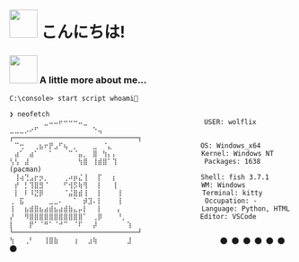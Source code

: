 <h1> <img src="https://cdn.jsdelivr.net/gh/JeffreyBool/githubmemory-cdn@26.0/images/mona-loading-default.gif" height="50"/> こんにちは!</h1>

<!-- <a href="https://discord.com/users/397414803473170432" > -->
### <img src="https://raw.githubusercontent.com/innng/innng/master/assets/kyubey.gif" height="50" /> A little more about me...  

```console
C:\console> start script whoami🤍
```

```console
❯ neofetch
⠀⠀⠀⠀⠀⠀⠀⣀⠤⠤⠖⠒⠒⠒⠤⣀                             USER: wolflix
⣀⣀⣀⡠⠔⠋⠀⠀⠀⠀⠀⠀⠀⠀⠀⠀⠀⠑⢤                      ┌───────────────────────────────┐
⠀⠉⢒⠀⠀⢀⣦⠖⡟⣠⠋⢦⠀⡀⠀⠀⠀⣀⠀⠈⣄                      OS: Windows_x64
⠀⣴⠁⠀⣴⠁⠀⠀⠁⠀⠀⠀⠉⠈⣤⡀⠀⣿⠀⢳⡄⡄                     Kernel: Windows NT
⢣⢣⠀⣼⠀⠀⠀⠀⠀⠀⠀⠀⠀⠀⢳⣿⠀⢸⣾⣿⠁⢹            ⠀⠀⠀⠀⠀⠀⠀⠀Packages: 1638 (pacman)
⠀⢸⢴⢙⣠⡖⡲⡀⠀⠀⠀⢀⠴⡶⣌⢸⠀⠀⡏⠀⠀⡆                ⠀⠀⠀⠀Shell: fish 3.7.1
⠀⡞⠀⡃⢹⣿⣻⠈⠀⠀⠀⠋⢺⡫⢷⢻⠀⠀⡇⠀⠀⢸                     WM: Windows
⠀⡇⠀⠇⠸⣝⡿⠀⠀⠀⠀⠈⣬⣿⣾⢸⠀⠀⡇⠀⠀⠀⢸                    Terminal: kitty
⢀⠀⣯⠀⠀⠀⠀⠀⣀⣀⠄⠀⠀⠁⠀⡾⣹⠄⡇⠀⠀⠀⢸⠀⠀⠀⠀⠀⠀⠀⠀⠀⠀⠀⠀⠀⠀⠀⠀⠀Occupation: -
⢸⠀⠀⣦⣾⣿⣦⣴⣾⣦⣴⣾⣷⣄⡤⡇⠀⠀⡇⠀⠀⠀⡄⠀⠀⠀⠀⠀⠀⠀⠀⠀⠀⠀⠀⠀    Language: Python, HTML
⡜⠀⠀⠻⣿⣿⣿⣿⣿⣿⣿⣿⣿⣿⣿⠁⠀⢀⡿⠀⠀⠀⠘⡀⠀⠀⠀⠀⠀⠀⠀⠀⠀⠀⠀⠀⠀⠀⠀Editor: VSCode
⡇⠀⠀⠀⡟⠁⠈⠛⠁⠈⠚⠉⠀⠈⠏⠀⠀⡼⠀⠀⠀⠀⠀⠀⢱              └───────────────────────────────┘
⢳⠀⠀⢀⠃⠀⠀⢸⣿⣷⠀⠀⠀⢰⠀⠀⣰⢷⠀⠀⠀⠀⠀⠀⣸                      ⬤ ⬤ ⬤ ⬤ ⬤ ⬤ ⬤ 
```

<!--<h2 align="center">Skills</h2>
<div align="center">
<span title="TypeScript"><img height="32" width="40" src="https://cdn.simpleicons.org/typescript/1e66f5/89b4fa" /></span> <span title="TypeScript: React"><img height="32" width="40" src="https://cdn.simpleicons.org/react/209fb5/74c7ec" /></span> <span title="TypeScript: Vite"><img height="32" width="40" src="https://cdn.simpleicons.org/vite/8839ef/cba6f7" /></span> <span title="TypeScript: JavaScript"><img height="32" width="40" src="https://cdn.simpleicons.org/javascript/df8e1d/f9e2af" /></span> <span title="CSS"><img height="32" width="40" src="https://cdn.simpleicons.org/css/8839ef/cba6f7" /></span> <span title="CSS: Less"><img height="32" width="40" src="https://cdn.simpleicons.org/less/209fb5/74c7ec" /></span> <span title="CSS: Sass"><img height="32" width="40" src="https://cdn.simpleicons.org/sass/ea76cb/f5c2e7" /></span> <span title="Java"><img height="32" width="40" src="https://cdn.simpleicons.org/openjdk/4c4f69/cdd6f4" /></span>
</div>

<div align="center"> -->
